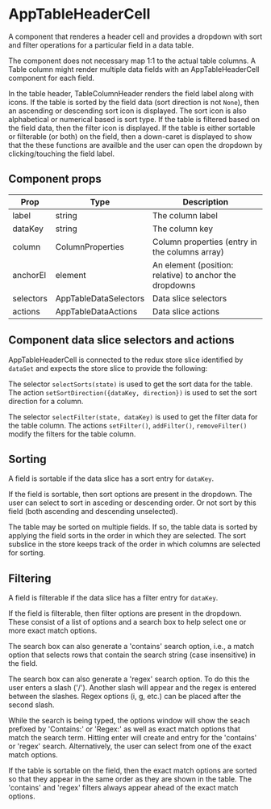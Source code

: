 # AppTableHeaderCell

A component that renderes a header cell and provides a dropdown with sort and filter operations for a particular field in a data table.

The component does not necessary map 1:1 to the actual table columns. A Table column might render multiple data fields with an AppTableHeaderCell component for each field.

In the table header, TableColumnHeader renders the field label along with icons. If the table is sorted by the field data (sort direction is not `None`), then an ascending or descending sort icon is displayed. The sort icon is also alphabetical or numerical based is sort type. If the table is filtered based on the field data, then the filter icon is displayed. If the table is either sortable or filterable (or both) on the field, then a down-caret is displayed to show that the these functions are availble and the user can open the dropdown by clicking/touching the field label. 

## Component props

| Prop               | Type                  | Description
| -------------------| --------------------  | -----------
| label              | string                | The column label
| dataKey            | string                | The column key
| column             | ColumnProperties      | Column properties (entry in the columns array)
| anchorEl           | element               | An element (position: relative) to anchor the dropdowns
| selectors          | AppTableDataSelectors | Data slice selectors
| actions            | AppTableDataActions   | Data slice actions

## Component data slice selectors and actions

AppTableHeaderCell is connected to the redux store slice identified by `dataSet` and expects the store slice to provide the following:

The selector `selectSorts(state)` is used to get the sort data for the table. The action `setSortDirection({dataKey, direction})` is used to set the sort direction for a column.

The selector `selectFilter(state, dataKey)` is used to get the filter data for the table column. The actions `setFilter()`, `addFilter()`, `removeFilter()` modify the filters for the table column.

## Sorting

A field is sortable if the data slice has a sort entry for `dataKey`.

If the field is sortable, then sort options are present in the dropdown. The user can select to sort in asceding or descending order. Or not sort by this field (both ascending and descending unselected).

The table may be sorted on multiple fields. If so, the table data is sorted by applying the field sorts in the order in which they are selected. The sort subslice in the store keeps track of the order in which columns are selected for sorting.

## Filtering

A field is filterable if the data slice has a filter entry for `dataKey`.

If the field is filterable, then filter options are present in the dropdown. These consist of a list of options and a search box to help select one or more exact match options.

The search box can also generate a 'contains' search option, i.e., a match option that selects rows that contain the search string (case insensitive) in the field.

The search box can also generate a 'regex' search option. To do this the user enters a slash ('/'). Another slash will appear and the regex is entered between the slashes. Regex options (i, g, etc.) can be placed after the second slash.

While the search is being typed, the options window will show the seach prefixed by 'Contains:' or 'Regex:' as well as exact match options that match the search term. Hitting enter will create and entry for the 'contains' or 'regex' search. Alternatively, the user can select from one of the exact match options.

If the table is sortable on the field, then the exact match options are sorted so that they appear in the same order as they are shown in the table. The 'contains' and 'regex' filters always appear ahead of the exact match options.
